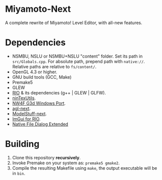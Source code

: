 # Miyamoto-Next
A complete rewrite of Miyamoto! Level Editor, with all-new features.  

# Dependencies
* NSMBU, NSLU or NSMBU+NSLU "content" folder. Set its path in `src/Globals.cpp`. For absolute path, prepend path with `native://`. Relative paths are relative to `fs/content/`.  
* OpenGL 4.3 or higher.  
* GNU build tools (GCC, Make)
* Premake5
* GLEW
* [RIO](https://github.com/aboood40091/rio) & its dependencies (g++ | GLEW | GLFW).  
* [ninTexUtils](https://github.com/aboood40091/nintexUtils/tree/cpp).  
* [NW4F G3d Windows Port](https://github.com/nw4f/G3d/tree/nsmbu-win-port).  
* [agl-next](https://github.com/aboood40091/agl-next).  
* [ModelStuff-next](https://github.com/aboood40091/ModelStuff-next).  
* [ImGui for RIO](https://github.com/aboood40091/imgui/tree/rio_docking).  
* [Native File Dialog Extended](https://github.com/btzy/nativefiledialog-extended)

# Building
1. Clone this repository **recursively**.
2. Invoke Premake on your system as: `premake5 gmake2`.
3. Compile the resulting Makefile using `make`, the output executable will be in `bin`.
